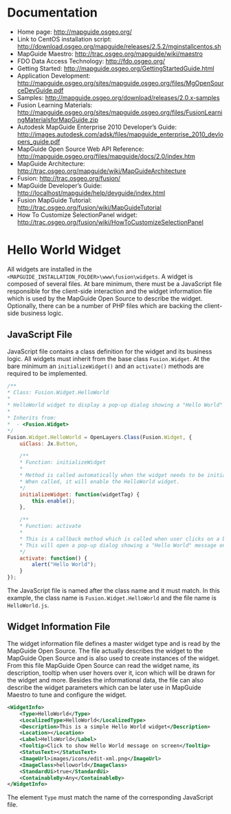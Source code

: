 # Documentation

- Home page: <http://mapguide.osgeo.org/>
- Link to CentOS installation script: <http://download.osgeo.org/mapguide/releases/2.5.2/mginstallcentos.sh>
- MapGuide Maestro: <http://trac.osgeo.org/mapguide/wiki/maestro>
- FDO Data Access Technology: <http://fdo.osgeo.org/>
- Getting Started: <http://mapguide.osgeo.org/GettingStartedGuide.html>
- Application Development: <http://mapguide.osgeo.org/sites/mapguide.osgeo.org/files/MgOpenSourceDevGuide.pdf>
- Samples: <http://mapguide.osgeo.org/download/releases/2.0.x-samples>
- Fusion Learning Materials: <http://mapguide.osgeo.org/sites/mapguide.osgeo.org/files/FusionLearningMaterialsforMapGuide.zip>
- Autodesk MapGuide Enterprise 2010 Developer’s Guide: <http://images.autodesk.com/adsk/files/mapguide_enterprise_2010_devlopers_guide.pdf>
- MapGuide Open Source Web API Reference: <http://mapguide.osgeo.org/files/mapguide/docs/2.0/index.htm>
- MapGuide Architecture: <http://trac.osgeo.org/mapguide/wiki/MapGuideArchitecture>
- Fusion: <http://trac.osgeo.org/fusion/>
- MapGuide Developer’s Guide: <http://localhost/mapguide/help/devguide/index.html>
- Fusion MapGuide Tutorial: <http://trac.osgeo.org/fusion/wiki/MapGuideTutorial>
- How To Customize SelectionPanel widget: <http://trac.osgeo.org/fusion/wiki/HowToCustomizeSelectionPanel>

# Hello World Widget

All widgets are installed in the `<MAPGUIDE_INSTALLATION_FOLDER>\www\fusion\widgets`.
A widget is composed of several files. At bare minimum, there must be a JavaScript file responsible for the client-side interaction and the widget information file which is used by the MapGuide Open Source to describe the widget. Optionally, there can be a number of PHP files which are backing the client-side business logic.

## JavaScript File

JavaScript file contains a class definition for the widget and its business logic. All widgets must inherit from the base class `Fusion.Widget`.
At the bare minimum an `initializeWidget()` and an `activate()` methods are required to be implemented.

```js
/**
* Class: Fusion.Widget.HelloWorld
*
* HelloWorld widget to display a pop-up dialog showing a "Hello World" message.
*
* Inherits from:
*  - <Fusion.Widget>
*/
Fusion.Widget.HelloWorld = OpenLayers.Class(Fusion.Widget, {
    uiClass: Jx.Button,

    /**
    * Function: initializeWidget
    *
    * Method is called automatically when the widget needs to be initialized by the platform.
    * When called, it will enable the HelloWorld widget.
    */
    initializeWidget: function(widgetTag) {
        this.enable();
    },

    /**
    * Function: activate
    *
    * This is a callback method which is called when user clicks on a button.
    * This will open a pop-up dialog showing a "Hello World" message on screen.
    */
    activate: function() {
        alert("Hello World");
    }
});
```

The JavaScript file is named after the class name and it must match. In this example, the class name is `Fusion.Widget.HelloWorld` and the file name is `HelloWorld.js`.

## Widget Information File

The widget information file defines a master widget type and is read by the MapGuide Open Source. The file actually describes the widget to the MapGuide Open Source and is also used to create instances of the widget. From this file MapGuide Open Source can read the widget name, its description, tooltip when user hovers over it, icon which will be drawn for the widget and more. Besides the informational data, the file can also describe the widget parameters which can be later use in MapGuide Maestro to tune and configure the widget.

```xml
<WidgetInfo>
    <Type>HelloWorld</Type>
    <LocalizedType>HelloWorld</LocalizedType>
    <Description>This is a simple Hello World widget</Description>
    <Location></Location>
    <Label>HelloWorld</Label>
    <Tooltip>Click to show Hello World message on screen</Tooltip>
    <StatusText></StatusText>
    <ImageUrl>images/icons/edit-xml.png</ImageUrl>
    <ImageClass>helloworld</ImageClass>
    <StandardUi>true</StandardUi>
    <ContainableBy>Any</ContainableBy>
</WidgetInfo>
```

The element `Type` must match the name of the corresponding JavaScript file.
